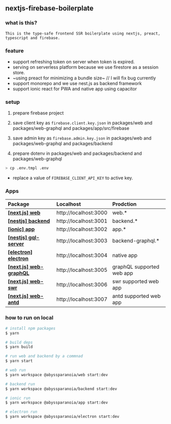## nextjs-firebase-boilerplate

### what is this?

`This is the type-safe frontend SSR boilerplate using nextjs, preact, typescript and firebase.`

### feature

- support refreshing token on server when token is expired.
- serving on serverless platform because we use firestore as a session store.
- ~using preact for minimizing a bundle size~ // I will fix bug currently
- support monorepo and we use nest.js as backend framework
- support ionic react for PWA and native app using capacitor

### setup

1. prepare firebase project
2. save client key as `firebase.client.key.json` in packages/web and packages/web-graphql and packages/app/src/firebase
3. save admin key as `firebase.admin.key.json` in packages/web and packages/web-graphql and packages/backend

4. prepare dotenv in packages/web and packages/backend and packages/web-graphql

```bash
> cp .env.tmpl .env
```

- replace a value of `FIREBASE_CLIENT_API_KEY` to active key.

### Apps

| Package                                               | Localhost             | Prodction                 |
| :---------------------------------------------------- | :-------------------- | :------------------------ |
| **[[next.js] web](./packages/web)**                   | http://localhost:3000 | web.\*                    |
| **[[nestjs] backend](./packages/backend)**            | http://localhost:3001 | backend.\*                |
| **[[ionic] app](./packages/app)**                     | http://localhost:3002 | app.\*                    |
| **[[nestjs] gql-server](./packages/backend-graphql)** | http://localhost:3003 | backend-graphql.\*        |
| **[[electron] electron](./packages/electron)**        | http://localhost:3004 | native app                |
| **[[next.js] web-graphQL](./packages/web-graphql)**   | http://localhost:3005 | graphQL supported web app |
| **[[next.js] web-swr](./packages/web-swr)**           | http://localhost:3006 | swr supported web app     |
| **[[next.js] web-antd](./packages/web-antd)**         | http://localhost:3007 | antd supported web app    |

### how to run on local

```bash
# install npm packages
$ yarn

# build deps
$ yarn build

# run web and backend by a commnad
$ yarn start

# web run
$ yarn workspace @abyssparanoia/web start:dev

# backend run
$ yarn workspace @abyssparanoia/backend start:dev

# ionic run
$ yarn workspace @abyssparanoia/app start:dev

# electron run
$ yarn workspace @abyssparanoia/electron start:dev
```
